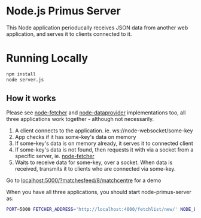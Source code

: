 # Node.js Primus Server 

This Node application perioducally receives JSON data from another web application, and serves it to clients connected to it.

# Running Locally

``` bash
npm install
node server.js
```

## How it works

Please see [node-fetcher](https://github.com/denizozger/node-fetcher) and [node-dataprovider](https://github.com/denizozger/node-dataprovider) implementations too, all three applications work together - although not necessarily.

1. A client connects to the application. ie. ws://node-websocket/some-key
2. App checks if it has some-key's data on memory
3. If some-key's data is on memory already, it serves it to connected client
4. If some-key's data is not found, then requests it with via a socket from a specific server, ie. [node-fetcher](https://github.com/denizozger/node-fetcher)
5. Waits to receive data for some-key, over a socket. When data is received, transmits it to clients who are connected via some-key.

Go to [localhost:5000/?matchesfeed/8/matchcentre](localhost:5000/?matchesfeed/8/matchcentre) for a demo
  
When you have all three applications, you should start node-primus-server as:

``` bash
PORT=5000 FETCHER_ADDRESS='http://localhost:4000/fetchlist/new/' NODE_ENV=development node --harmony server.js
```



